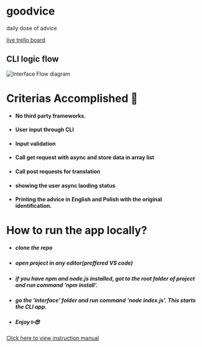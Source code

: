 # goodvice
daily dose of advice


[live trello board](https://trello.com/b/b8NZB7OU)

## CLI logic flow
![Interface Flow diagram](https://user-images.githubusercontent.com/52125327/141681955-33dda02c-5e18-4687-bccd-544c475a0af1.png)


# Criterias Accomplished 🧻
- #### No third party frameworks.
- #### User input through CLI
- #### Input validation
- #### Call get request with async and store data in array list
- #### Call post requests for translation
- #### showing the user async laoding status
- #### Printing the advice in English and Polish with the original identification.



# How to run the app locally?

- ##### clone the repo  
- ##### open project in any editor(preffered VS code)
- ##### if you have npm and node.js installed, got to the root folder of project and run command 'npm install'.
- ##### go the 'interface' folder and run command 'node index.js'. This starts the CLI app.
- ##### Enjoy✨😎


[Click here to view instruction manual](https://docs.google.com/document/d/1OiocEPZYDb92H-Z5qzFl6Fi8-nqzyC80Ad11e2Tf8k4/edit?usp=sharing)

